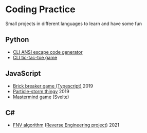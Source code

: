 # Coding Practice

Small projects in different languages to learn and have some fun

## Python

- [CLI ANSI escape code generator](/ansi-escape-code-generator)
- [CLI tic-tac-toe game](/tic-tac-toe)

## JavaScript

- [Brick breaker game (Typescript)](https://github.com/mriot/brick-breaker) 2019
- [Particle-storm thingy](/particle-storm) 2019
- [Mastermind game](https://github.com/mriot/mastermind) (Svelte)

## C#

- [FNV algorithm](https://github.com/mriot/jubjub/blob/master/fnv-algo.cs) ([Reverse Engineering project](https://github.com/mriot/jubjub)) 2021

